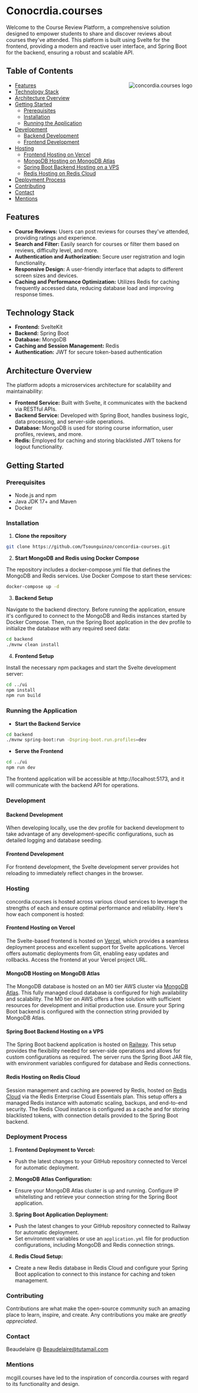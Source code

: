 # Conocrdia.courses



Welcome to the Course Review Platform, a comprehensive solution designed to empower students to share and discover reviews about courses they've attended. This platform is built using Svelte for the frontend, providing a modern and reactive user interface, and Spring Boot for the backend, ensuring a robust and scalable API.

## Table of Contents

<img src="https://github.com/Tsounguinzo/concordia-courses/blob/main/ui/static/logo.png" align="right"
alt="concordia.courses logo">

- [Features](#features)
- [Technology Stack](#technology-stack)
- [Architecture Overview](#architecture-overview)
- [Getting Started](#getting-started)
    - [Prerequisites](#prerequisites)
    - [Installation](#installation)
    - [Running the Application](#running-the-application)
- [Development](#development)
    - [Backend Development](#backend-development)
    - [Frontend Development](#frontend-development)
- [Hosting](#hosting)
    - [Frontend Hosting on Vercel](#frontend-hosting-on-vercel)
    - [MongoDB Hosting on MongoDB Atlas](#mongodb-hosting-on-mongodb-atlas)
    - [Spring Boot Backend Hosting on a VPS](#spring-boot-backend-hosting-on-a-vps)
    - [Redis Hosting on Redis Cloud](#redis-hosting-on-redis-cloud)
- [Deployment Process](#deployment-process)
- [Contributing](#contributing)
- [Contact](#contact)
- [Mentions](#mentions)

## Features

- **Course Reviews:** Users can post reviews for courses they've attended, providing ratings and experience.
- **Search and Filter:** Easily search for courses or filter them based on reviews, difficulty level, and more.
- **Authentication and Authorization:** Secure user registration and login functionality.
- **Responsive Design:** A user-friendly interface that adapts to different screen sizes and devices.
- **Caching and Performance Optimization:** Utilizes Redis for caching frequently accessed data, reducing database load and improving response times.

## Technology Stack

- **Frontend:** SvelteKit
- **Backend:** Spring Boot
- **Database:** MongoDB
- **Caching and Session Management:** Redis
- **Authentication:** JWT for secure token-based authentication

## Architecture Overview

The platform adopts a microservices architecture for scalability and maintainability:

- **Frontend Service:** Built with Svelte, it communicates with the backend via RESTful APIs.
- **Backend Service:** Developed with Spring Boot, handles business logic, data processing, and server-side operations.
- **Database:** MongoDB is used for storing course information, user profiles, reviews, and more.
- **Redis:** Employed for caching and storing blacklisted JWT tokens for logout functionality.

## Getting Started

### Prerequisites

- Node.js and npm
- Java JDK 17+ and Maven
- Docker

### Installation

1. **Clone the repository**

```bash
git clone https://github.com/Tsounguinzo/concordia-courses.git
```
2. **Start MongoDB and Redis using Docker Compose**

The repository includes a docker-compose.yml file that defines the MongoDB and Redis services. Use Docker Compose to start these services:
```bash
docker-compose up -d
```

3. **Backend Setup**

Navigate to the backend directory. Before running the application, ensure it's configured to connect to the MongoDB and Redis instances started by Docker Compose. Then, run the Spring Boot application in the dev profile to initialize the database with any required seed data:
```bash
cd backend
./mvnw clean install
```

4. **Frontend Setup**

Install the necessary npm packages and start the Svelte development server:
```bash
cd ../ui
npm install
npm run build
```

### Running the Application

- **Start the Backend Service**
```bash
cd backend
./mvnw spring-boot:run -Dspring-boot.run.profiles=dev
```

- **Serve the Frontend**
```bash
cd ../ui
npm run dev
```
The frontend application will be accessible at http://localhost:5173, and it will communicate with the backend API for operations.

### Development

#### Backend Development

When developing locally, use the dev profile for backend development to take advantage of any development-specific configurations, such as detailed logging and database seeding.

#### Frontend Development

For frontend development, the Svelte development server provides hot reloading to immediately reflect changes in the browser.

### Hosting

concordia.courses is hosted across various cloud services to leverage the strengths of each and ensure optimal performance and reliability. Here's how each component is hosted:

#### Frontend Hosting on Vercel

The Svelte-based frontend is hosted on [Vercel](https://vercel.com), which provides a seamless deployment process and excellent support for Svelte applications. Vercel offers automatic deployments from Git, enabling easy updates and rollbacks. Access the frontend at your Vercel project URL.

#### MongoDB Hosting on MongoDB Atlas

The MongoDB database is hosted on an M0 tier AWS cluster via [MongoDB Atlas](https://www.mongodb.com/cloud/atlas). This fully managed cloud database is configured for high availability and scalability. The M0 tier on AWS offers a free solution with sufficient resources for development and initial production use. Ensure your Spring Boot backend is configured with the connection string provided by MongoDB Atlas.

#### Spring Boot Backend Hosting on a VPS

The Spring Boot backend application is hosted on [Railway](https://railway.app). This setup provides the flexibility needed for server-side operations and allows for custom configurations as required. The server runs the Spring Boot JAR file, with environment variables configured for database and Redis connections.

#### Redis Hosting on Redis Cloud

Session management and caching are powered by Redis, hosted on [Redis Cloud](https://redislabs.com/redis-enterprise-cloud/overview/) via the Redis Enterprise Cloud Essentials plan. This setup offers a managed Redis instance with automatic scaling, backups, and end-to-end security. The Redis Cloud instance is configured as a cache and for storing blacklisted tokens, with connection details provided to the Spring Boot backend.

### Deployment Process

1. **Frontend Deployment to Vercel:**
- Push the latest changes to your GitHub repository connected to Vercel for automatic deployment.

2. **MongoDB Atlas Configuration:**
- Ensure your MongoDB Atlas cluster is up and running. Configure IP whitelisting and retrieve your connection string for the Spring Boot application.

3. **Spring Boot Application Deployment:**
- Push the latest changes to your GitHub repository connected to Railway for automatic deployment.
- Set environment variables or use an `application.yml` file for production configurations, including MongoDB and Redis connection strings.

4. **Redis Cloud Setup:**
- Create a new Redis database in Redis Cloud and configure your Spring Boot application to connect to this instance for caching and token management.

### Contributing

Contributions are what make the open-source community such an amazing place to learn, inspire, and create. Any contributions you make are *greatly appreciated*.

### Contact
Beaudelaire @ Beaudelaire@tutamail.com

### Mentions
mcgill.courses have led to the inspiration of concordia.courses with regard to its functionality and design.


